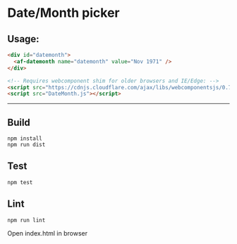 # Date/Month picker


## Usage:
```html
<div id="datemonth">
  <af-datemonth name="datemonth" value="Nov 1971" />
</div>

<!-- Requires webcomponent shim for older browsers and IE/Edge: -->
<script src="https://cdnjs.cloudflare.com/ajax/libs/webcomponentsjs/0.7.22/webcomponents-lite.min.js"></script>
<script src="DateMonth.js"></script>
```
----

## Build

    npm install
    npm run dist

## Test

    npm test

## Lint

    npm run lint

Open index.html in browser
